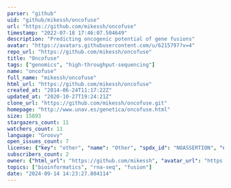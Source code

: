 ```yaml
---
parser: "github"
uid: "github/mikessh/oncofuse"
url: "https://github.com/mikessh/oncofuse"
timestamp: "2022-07-18 17:46:07.504649"
description: "Predicting oncogenic potential of gene fusions"
avatar: "https://avatars.githubusercontent.com/u/6215797?v=4"
repo_url: "https://github.com/mikessh/oncofuse"
title: "Oncofuse"
tags: ["genomics", "high-throughput-sequencing"]
name: "oncofuse"
full_name: "mikessh/oncofuse"
html_url: "https://github.com/mikessh/oncofuse"
created_at: "2014-06-24T11:17:22Z"
updated_at: "2020-10-27T19:24:21Z"
clone_url: "https://github.com/mikessh/oncofuse.git"
homepage: "http://www.unav.es/genetica/oncofuse.html"
size: 15893
stargazers_count: 11
watchers_count: 11
language: "Groovy"
open_issues_count: 7
license: {"key": "other", "name": "Other", "spdx_id": "NOASSERTION", "url": null, "node_id": "MDc6TGljZW5zZTA="}
subscribers_count: 2
owner: {"html_url": "https://github.com/mikessh", "avatar_url": "https://avatars.githubusercontent.com/u/6215797?v=4", "login": "mikessh", "type": "User"}
topics: ["bioinformatics", "rna-seq", "fusion"]
date: "2024-09-14 14:23:27.804114"
---
```

